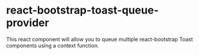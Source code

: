 # react-bootstrap-toast-queue-provider
This react component will allow you to queue multiple react-bootstrap Toast components using a context function.
